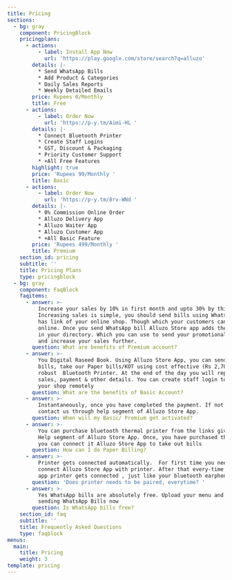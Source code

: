 ```yaml
---
title: Pricing
sections:
  - bg: gray
    component: PricingBlock
    pricingplans:
      - actions:
          - label: Install App Now
            url: 'https://play.google.com/store/search?q=alluzo'
        details: |-
          * Send WhatsApp Bills
          * Add Product & Categories  
          * Daily Sales Reports
          * Weekly Detailed Emails
        price: Rupees 0/Monthly
        title: Free
      - actions:
          - label: Order Now
            url: 'https://p-y.tm/Aimi-HL '
        details: |-
          * Connect Bluetooth Printer 
          * Create Staff Logins 
          * GST, Discount & Packaging  
          * Priority Customer Support
          * +All Free Features
        highlight: true
        price: 'Rupees 99/Monthly '
        title: Basic
      - actions:
          - label: Order Now
            url: 'https://p-y.tm/8rv-WNd '
        details: |-
          * 0% Commission Online Order 
          * Alluzo Delivery App  
          * Alluzo Waiter App 
          * Alluzo Customer App
          * +All Basic Feature
        price: 'Rupees 499/Monthly '
        title: Premium
    section_id: pricing
    subtitle: ''
    title: Pricing Plans
    type: pricingblock
  - bg: gray
    component: FaqBlock
    faqitems:
      - answer: >-
          Increase your sales by 10% in first month and upto 30% by third month.
          Increasing sales is simple, you should send bills using WhatsApp. It
          has link of your online shop. Though which your customers can order
          online. Once you send WhatsApp bill Alluzo Store app adds the customer
          in your directory. Which you can use to send your promotional message
          and increase your sales further.
        question: What are benefits of Premium account?
      - answer: >-
          You Digital Raseed Book. Using Alluzo Store App, you can send WhatsApp
          bills, take our Paper bills/KOT using cost effective (Rs 2,700) yet
          robust  Bluetooth Printer. At the end of the day you will reports with
          sales, payment & other details. You can create staff login to manage 
          your shop remotely
        question: What are the benefits of Basic Account?
      - answer: >-
          Instantaneously, once you have completed the payment. If not then
          contact us through help segment of Alluzo Store App.
        question: When will my Basic/ Premium get activated?
      - answer: >-
          You can purchase bluetooth thermal printer from the links give in the
          Help segment of Alluzo Store App. Once, you have purchased the printer
          you can connect it Alluzo Store App to take out bills
        question: How can I do Paper Billing?
      - answer: >-
          Printer gets connected automatically.  For first time you need to
          connect Alluzo Store App with printer. After that every-time you open
          app printer gets connected , just like your bluetooth earphones.
        question: 'Does printer needs to be paired, everytime? '
      - answer: >-
          Yes WhatsApp bills are absolutely free. Upload your menu and start
          sending WhatsApp Bills now
        question: Is WhatsApp bills free?
    section_id: faq
    subtitle: ''
    title: Frequently Asked Questions
    type: faqblock
menus:
  main:
    title: Pricing
    weight: 3
template: pricing
---
```


